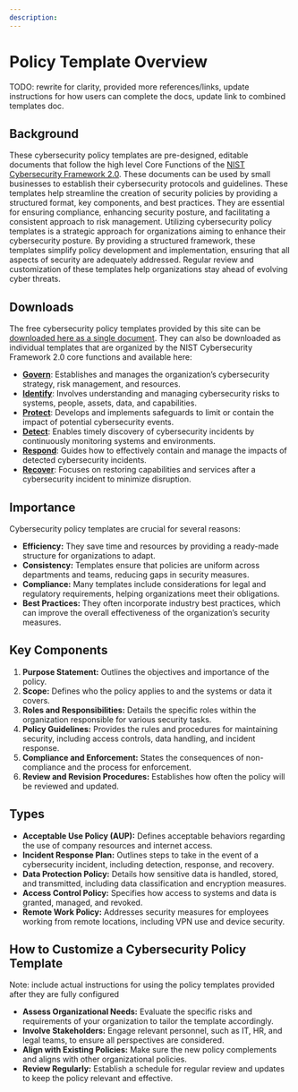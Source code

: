 ```yaml
---
description: 
---
```


# Policy Template Overview

TODO: rewrite for clarity, provided more references/links, update instructions for how users can complete the docs, update link to combined templates doc.

## Background

These cybersecurity policy templates are pre-designed, editable documents that follow the high level Core Functions of the [NIST Cybersecurity Framework 2.0](https://www.nist.gov/cyberframework). These documents can be used by small businesses to establish their cybersecurity protocols and guidelines. These templates help streamline the creation of security policies by providing a structured format, key components, and best practices. They are essential for ensuring compliance, enhancing security posture, and facilitating a consistent approach to risk management. Utilizing cybersecurity policy templates is a strategic approach for organizations aiming to enhance their cybersecurity posture. By providing a structured framework, these templates simplify policy development and implementation, ensuring that all aspects of security are adequately addressed. Regular review and customization of these templates help organizations stay ahead of evolving cyber threats.

## Downloads

The free cybersecurity policy templates provided by this site can be [downloaded here as a single document](/templates/combined/to-contain-combined-templates.txt). They can also be downloaded as individual templates that are organized by the NIST Cybersecurity Framework 2.0 core functions and available here:

* [**Govern**](/pages/govern/govern.md): Establishes and manages the organization’s cybersecurity strategy, risk management, and resources.
* [**Identify**](/pages/identify/identify.md): Involves understanding and managing cybersecurity risks to systems, people, assets, data, and capabilities.
* [**Protect**](/pages/protect/protect.md): Develops and implements safeguards to limit or contain the impact of potential cybersecurity events.
* [**Detect**](/pages/detect/detect.md): Enables timely discovery of cybersecurity incidents by continuously monitoring systems and environments.
* [**Respond**](/pages/respond/respond.md): Guides how to effectively contain and manage the impacts of detected cybersecurity incidents.
* [**Recover**](/pages/recover/readme.md): Focuses on restoring capabilities and services after a cybersecurity incident to minimize disruption.

## Importance

Cybersecurity policy templates are crucial for several reasons:

* **Efficiency:** They save time and resources by providing a ready-made structure for organizations to adapt.
* **Consistency:** Templates ensure that policies are uniform across departments and teams, reducing gaps in security measures.
* **Compliance:** Many templates include considerations for legal and regulatory requirements, helping organizations meet their obligations.
* **Best Practices:** They often incorporate industry best practices, which can improve the overall effectiveness of the organization’s security measures.

## Key Components

1. **Purpose Statement:** Outlines the objectives and importance of the policy.
2. **Scope:** Defines who the policy applies to and the systems or data it covers.
3. **Roles and Responsibilities:** Details the specific roles within the organization responsible for various security tasks.
4. **Policy Guidelines:** Provides the rules and procedures for maintaining security, including access controls, data handling, and incident response.
5. **Compliance and Enforcement:** States the consequences of non-compliance and the process for enforcement.
6. **Review and Revision Procedures:** Establishes how often the policy will be reviewed and updated.

## Types

* **Acceptable Use Policy (AUP):** Defines acceptable behaviors regarding the use of company resources and internet access.
* **Incident Response Plan:** Outlines steps to take in the event of a cybersecurity incident, including detection, response, and recovery.
* **Data Protection Policy:** Details how sensitive data is handled, stored, and transmitted, including data classification and encryption measures.
* **Access Control Policy:** Specifies how access to systems and data is granted, managed, and revoked.
* **Remote Work Policy:** Addresses security measures for employees working from remote locations, including VPN use and device security.

## How to Customize a Cybersecurity Policy Template

Note: include actual instructions for using the policy templates provided after they are fully configured

* **Assess Organizational Needs:** Evaluate the specific risks and requirements of your organization to tailor the template accordingly.
* **Involve Stakeholders:** Engage relevant personnel, such as IT, HR, and legal teams, to ensure all perspectives are considered.
* **Align with Existing Policies:** Make sure the new policy complements and aligns with other organizational policies.
* **Review Regularly:** Establish a schedule for regular review and updates to keep the policy relevant and effective.
